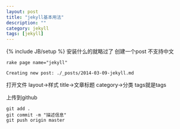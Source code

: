 ```yaml
---
layout: post
title: "jekyll基本用法"
description: ""
category: jekyll
tags: [jekyll]
---
```

{% include JB/setup %}
安装什么的就略过了
创建一个post 不支持中文

    rake page name="jekyll"
  
    Creating new post: ./_posts/2014-03-09-jekyll.md
  
打开文件
    layout->样式
    title->文章标题
    category->分类
    tags就是tags
  
上传到github

    git add .
    git commit -m "描述信息"
    git push origin master

